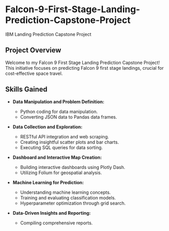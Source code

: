 # Falcon-9-First-Stage-Landing-Prediction-Capstone-Project
IBM Landing Prediction Capstone Project

## Project Overview

Welcome to my Falcon 9 First Stage Landing Prediction Capstone Project! This initiative focuses on predicting Falcon 9 first stage landings, crucial for cost-effective space travel.

## Skills Gained

- **Data Manipulation and Problem Definition:**

	- Python coding for data manipulation.
	- Converting JSON data to Pandas data frames.

- **Data Collection and Exploration:**

	- RESTful API integration and web scraping.
	- Creating insightful scatter plots and bar charts.
	- Executing SQL queries for data sorting.

- **Dashboard and Interactive Map Creation:**

	- Building interactive dashboards using Plotly Dash.
	- Utilizing Folium for geospatial analysis.

- **Machine Learning for Prediction:**

	- Understanding machine learning concepts.
	- Training and evaluating classification models.
	- Hyperparameter optimization through grid search.

- **Data-Driven Insights and Reporting:**

	- Compiling comprehensive reports.
